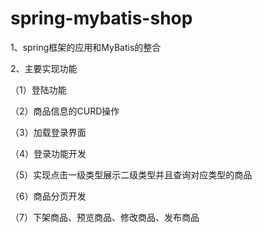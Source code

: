# spring-mybatis-shop

1、spring框架的应用和MyBatis的整合

2、主要实现功能

（1）登陆功能

（2）商品信息的CURD操作

（3）加载登录界面

（4）登录功能开发

（5）实现点击一级类型展示二级类型并且查询对应类型的商品

（6）商品分页开发

（7）下架商品、预览商品、修改商品、发布商品

